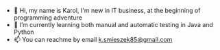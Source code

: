 - 👋 Hi, my name is Karol, I'm new in IT business, at the beginning of programming adventure
- 🌱 I’m currently learning both manual and automatic testing in Java and Python
- 📫 You can reachme by email k.smieszek85@gmail.com

<!---
ridado/ridado is a ✨ special ✨ repository because its `README.md` (this file) appears on your GitHub profile.
You can click the Preview link to take a look at your changes.
--->
